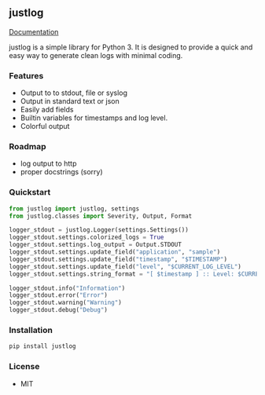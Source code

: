 ## justlog ##

[Documentation](https://justlog.readthedocs.io/en/latest/)

justlog is a simple library for Python 3. It is designed to provide a quick and easy way to generate clean logs with minimal coding.

### Features ###

- Output to to stdout, file or syslog
- Output in standard text or json
- Easily add fields
- Builtin variables for timestamps and log level.
- Colorful output

### Roadmap ###

- log output to http
- proper docstrings (sorry)

### Quickstart ###

```python
from justlog import justlog, settings
from justlog.classes import Severity, Output, Format

logger_stdout = justlog.Logger(settings.Settings())
logger_stdout.settings.colorized_logs = True
logger_stdout.settings.log_output = Output.STDOUT
logger_stdout.settings.update_field("application", "sample")
logger_stdout.settings.update_field("timestamp", "$TIMESTAMP")
logger_stdout.settings.update_field("level", "$CURRENT_LOG_LEVEL")
logger_stdout.settings.string_format = "[ $timestamp ] :: Level: $CURRENT_LOG_LEVEL, application: $application"

logger_stdout.info("Information")
logger_stdout.error("Error")
logger_stdout.warning("Warning")
logger_stdout.debug("Debug")
```

### Installation ###

```python
pip install justlog
```

### License ###

- MIT
